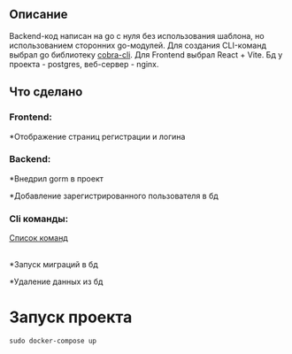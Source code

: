 <h2>Описание</h2>
Backend-код написан на go с нуля без использования шаблона, но использованием сторонних go-модулей. Для создания CLI-команд выбрал go библиотеку <a href="https://github.com/spf13/cobra">cobra-cli</a>. Для Frontend выбрал React + Vite. Бд у проекта - postgres, веб-сервер - nginx.
<h2>Что сделано</h2>
<h3>Frontend:</h3>
<p>*Отображение страниц регистрации и логина</p>
<h3>Backend:</h3>
<p>*Внедрил gorm в проект</p>
<p>*Добавление зарегистрированного пользователя в бд</p>
<h3>Cli команды:</h3>
<a href="https://github.com/Alekssmv/GoChat/tree/main/src/Cli">Список команд</a>
<br></br>
<p>*Запуск миграций в бд</p>
<p>*Удаление данных из бд</p>
<h1>Запуск проекта</h1>
<div id="code-container" style="position: relative;">
  <pre><code id="code-snippet">sudo docker-compose up</code></pre>
</div>
